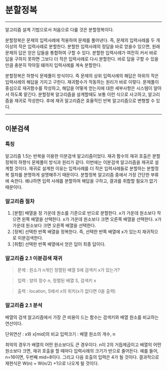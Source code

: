 # 분할정복
---
알고리즘 설계 기법으로서 처음으로 다룰 것은 분할정복이다.

분할정복은 문제의 입력사례에 적용하여 문제를 풀어낸다. 즉, 문제의 입력사례를 두 개 이상의 작은 입력사례로 분할한다. 분할한 입력사례의 정답을
바로 얻을수 있으면, 원래 문제의 답은 얻은 답들을 통합하여 구할 수 있다. 분할한 입력사례가 여전히 커서 바로 답을 구하지 못하면 그보다 더 작은
입력사례로 다시 분할한다. 바로 답을 구할 수 있을 만큼 충분히 작아질 떄까지 입력사례를 계속 분할한다.
 
분할정복은 하향식 문제풀이 방식이다. 즉 문제의 상위 입력사례의 해답은 하위의 작은 입력사례의 해답을 가지고 구한다. 재귀함수가 작동하는 원리가
바로 이렇다. 문제풀이 중심으로 재귀함수를 작성하고, 해답을 어떻게 얻는지에 대한 세부사항은 시스템이 알아서 하도록 맡긴다. 
분할정복 알고리즘을 설계할때도 보통 이런 식으로 사고하고, 알고리즘을 재귀로 작성한다. 후에 재귀 알고리즘은 효율적인 반복 알고리즘으로
변형할 수 있다.
 
---
## 이분검색
### 특징
알고리즘 1.5는 반복을 이용한 이분검색 알고리즘이었다. 재귀 함수의 재귀 호출은 분할정복의 하향식 문제풀이 방식과 원리가 같다. 이번에는 이분검색 알고리즘을 재귀로 설계할 것이다.
재귀로 설계한 이유는 입력사례를 더 작은 입력사례들로 분할하는 분할정복 절차를 분명하게 설명해주기 때문이다.
분할정복 알고리즘 중에서 가장 간단한 부류에 속한다. 왜냐하면 입력 사례를 분할하여 해답을 구하고, 결과를 취합할 필요가 없기 때문이다.

### 알고리즘 절차
1. [분할] 배열을 정 가운데 원소를 기준으로 반으로 분할한다. x가 가운데 원소보다 작으면 왼쪽 배열을 선택한다. x가 가운데 원소보다 크면 오른쪽
  배열을 선택한다. x가 가운데 원소보다 크면 오른쪽 배열을 선택한다.
2. [정복] 선택한 반쪽 배열을 정복한다. 즉, 선택한 반쪽 배열에 x가 있는지 재귀적으로 이분검색한다.
3. [취합] 선택한 반쪽 배열에서 얻은 답이 최종 답이다.

### 알고리즘 2.1 이분검색 재귀
>문제 : 원소가 n개인 정렬된 배열 S에 검색키 x가 있는가?

>입력 : 양의 정수 n, 정렬된 배열 S, 검색키 x

>출력 : location, S에서 x의 위치(x가 없다면 0을 출력)

### 알고리즘 2.1 분석

배열의 검색 알고리즘에서 가장 큰 비용이 드는 함수는 검색키와 배열 원소를 비교하는 연산이다. 

단위연산 : x와 x[mid]의 비교
입력크기 : 배열 원소의 개수, n

최악의 경우가 배열의 어떤 원소보다도 큰 경우이다. n이 2의 거듭제곱이고 배열의 어떤 원소보다 크면, 재귀 호출을 할 때마다 입력사례의 크기가 반으로 줄어든다.
예를 들어, n=16이면, 두번째 mid=8이다. 그리고 다음 호출의 입력은 4가 될 것이다. 결과적으로 재현식은 W(n) = W(n/2) +1으로 나오게 될 것이다. 

